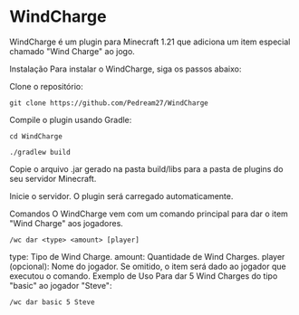 # WindCharge
WindCharge é um plugin para Minecraft 1.21 que adiciona um item especial chamado "Wind Charge" ao jogo.

Instalação
Para instalar o WindCharge, siga os passos abaixo:

Clone o repositório:

```
git clone https://github.com/Pedream27/WindCharge
```
Compile o plugin usando Gradle:

```
cd WindCharge
```
```
./gradlew build
```
Copie o arquivo .jar gerado na pasta build/libs para a pasta de plugins do seu servidor Minecraft.

Inicie o servidor. O plugin será carregado automaticamente.

Comandos
O WindCharge vem com um comando principal para dar o item "Wind Charge" aos jogadores.
```
/wc dar <type> <amount> [player]
```
type: Tipo de Wind Charge.
amount: Quantidade de Wind Charges.
player (opcional): Nome do jogador. Se omitido, o item será dado ao jogador que executou o comando.
Exemplo de Uso
Para dar 5 Wind Charges do tipo "basic" ao jogador "Steve":

```
/wc dar basic 5 Steve
```

